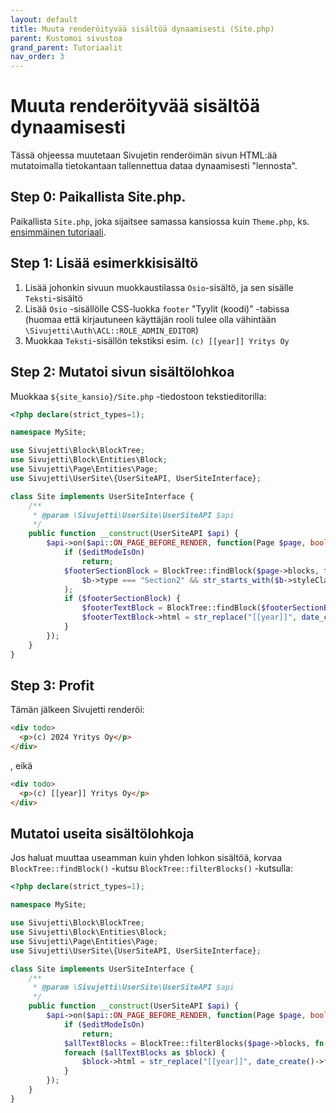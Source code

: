 ```yaml
---
layout: default
title: Muuta renderöityvää sisältöä dynaamisesti (Site.php)
parent: Kustomoi sivustoa
grand_parent: Tutoriaalit
nav_order: 3
---
```


# Muuta renderöityvää sisältöä dynaamisesti

Tässä ohjeessa muutetaan Sivujetin renderöimän sivun HTML:ää mutatoimalla tietokantaan tallennettua dataa dynaamisesti "lennosta".

## Step 0: Paikallista Site.php.

Paikallista `Site.php`, joka sijaitsee samassa kansiossa kuin `Theme.php`, ks. [ensimmäinen tutoriaali](./register-theme-css-file.html#step-0-paikallista-themephp-ja-public-kansio).

## Step 1: Lisää esimerkkisisältö

1. Lisää johonkin sivuun muokkaustilassa `Osio`-sisältö, ja sen sisälle `Teksti`-sisältö
1. Lisää `Osio` -sisällölle CSS-luokka `footer` "Tyylit (koodi)" -tabissa (huomaa että kirjautuneen käyttäjän rooli tulee olla vähintään `\Sivujetti\Auth\ACL::ROLE_ADMIN_EDITOR`)
1. Muokkaa `Teksti`-sisällön tekstiksi esim. `(c) [[year]] Yritys Oy`

## Step 2: Mutatoi sivun sisältölohkoa

<span class="bg-highlight">Muokkaa</span> `${site_kansio}/Site.php` -tiedostoon tekstieditorilla:

```php
<?php declare(strict_types=1);

namespace MySite;

use Sivujetti\Block\BlockTree;
use Sivujetti\Block\Entities\Block;
use Sivujetti\Page\Entities\Page;
use Sivujetti\UserSite\{UserSiteAPI, UserSiteInterface};

class Site implements UserSiteInterface {
    /**
     * @param \Sivujetti\UserSite\UserSiteAPI $api
     */
    public function __construct(UserSiteAPI $api) {
        $api->on($api::ON_PAGE_BEFORE_RENDER, function(Page $page, bool $editModeIsOn) {
            if ($editModeIsOn)
                return;
            $footerSectionBlock = BlockTree::findBlock($page->blocks, fn(Block $b) =>
                $b->type === "Section2" && str_starts_with($b->styleClasses, "footer")
            );
            if ($footerSectionBlock) {
                $footerTextBlock = BlockTree::findBlock($footerSectionBlock->children, fn(Block $b) => $b->type === "Text");
                $footerTextBlock->html = str_replace("[[year]]", date_create()->format("Y"), $footerTextBlock->html);
            }
        });
    }
}
```

## Step 3: Profit

Tämän jälkeen Sivujetti renderöi:
```html
<div todo>
  <p>(c) 2024 Yritys Oy</p>
</div>
```

, eikä
```html
<div todo>
  <p>(c) [[year]] Yritys Oy</p>
</div>
```

## Mutatoi useita sisältölohkoja

Jos haluat muuttaa useamman kuin yhden lohkon sisältöä, korvaa `BlockTree::findBlock()` -kutsu `BlockTree::filterBlocks()` -kutsulla:

```php
<?php declare(strict_types=1);

namespace MySite;

use Sivujetti\Block\BlockTree;
use Sivujetti\Block\Entities\Block;
use Sivujetti\Page\Entities\Page;
use Sivujetti\UserSite\{UserSiteAPI, UserSiteInterface};

class Site implements UserSiteInterface {
    /**
     * @param \Sivujetti\UserSite\UserSiteAPI $api
     */
    public function __construct(UserSiteAPI $api) {
        $api->on($api::ON_PAGE_BEFORE_RENDER, function(Page $page, bool $editModeIsOn) {
            if ($editModeIsOn)
                return;
            $allTextBlocks = BlockTree::filterBlocks($page->blocks, fn(Block $b) => $b->type === "Text");
            foreach ($allTextBlocks as $block) {
                $block->html = str_replace("[[year]]", date_create()->format("Y"), $block->html);
            }
        });
    }
}
```

<script src="/assets/js/sivujetti-docs.js"></script>
<script>sivujettiDocs.colorCodeMenusAndHeadings();</script>
